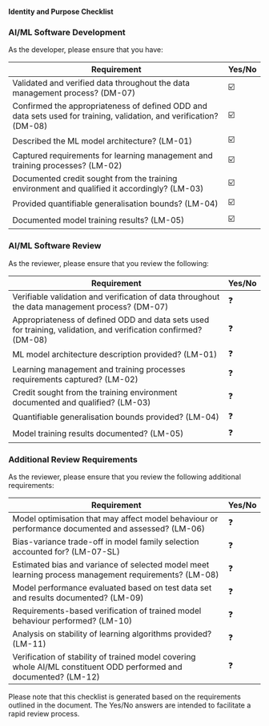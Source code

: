 **Identity and Purpose Checklist**

### AI/ML Software Development

As the developer, please ensure that you have:

| Requirement | Yes/No |
| --- | --- |
| Validated and verified data throughout the data management process? (DM-07) | ☑️ |
| Confirmed the appropriateness of defined ODD and data sets used for training, validation, and verification? (DM-08) | ☑️ |
| Described the ML model architecture? (LM-01) | ☑️ |
| Captured requirements for learning management and training processes? (LM-02) | ☑️ |
| Documented credit sought from the training environment and qualified it accordingly? (LM-03) | ☑️ |
| Provided quantifiable generalisation bounds? (LM-04) | ☑️ |
| Documented model training results? (LM-05) | ☑️ |

### AI/ML Software Review

As the reviewer, please ensure that you review the following:

| Requirement | Yes/No |
| --- | --- |
| Verifiable validation and verification of data throughout the data management process? (DM-07) | ❓ |
| Appropriateness of defined ODD and data sets used for training, validation, and verification confirmed? (DM-08) | ❓ |
| ML model architecture description provided? (LM-01) | ❓ |
| Learning management and training processes requirements captured? (LM-02) | ❓ |
| Credit sought from the training environment documented and qualified? (LM-03) | ❓ |
| Quantifiable generalisation bounds provided? (LM-04) | ❓ |
| Model training results documented? (LM-05) | ❓ |

### Additional Review Requirements

As the reviewer, please ensure that you review the following additional requirements:

| Requirement | Yes/No |
| --- | --- |
| Model optimisation that may affect model behaviour or performance documented and assessed? (LM-06) | ❓ |
| Bias-variance trade-off in model family selection accounted for? (LM-07-SL) | ❓ |
| Estimated bias and variance of selected model meet learning process management requirements? (LM-08) | ❓ |
| Model performance evaluated based on test data set and results documented? (LM-09) | ❓ |
| Requirements-based verification of trained model behaviour performed? (LM-10) | ❓ |
| Analysis on stability of learning algorithms provided? (LM-11) | ❓ |
| Verification of stability of trained model covering whole AI/ML constituent ODD performed and documented? (LM-12) | ❓ |

Please note that this checklist is generated based on the requirements outlined in the document. The Yes/No answers are intended to facilitate a rapid review process.